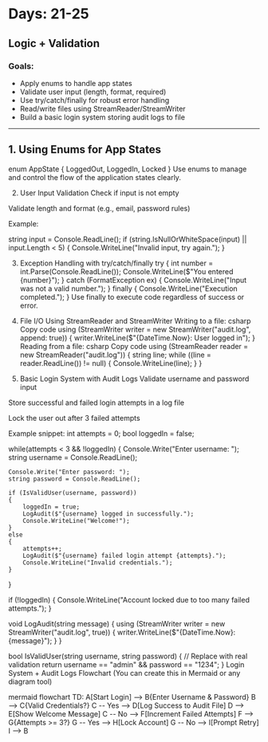 # Days: 21-25  
## Logic + Validation

### Goals:
- Apply enums to handle app states  
- Validate user input (length, format, required)  
- Use try/catch/finally for robust error handling  
- Read/write files using StreamReader/StreamWriter  
- Build a basic login system storing audit logs to file  

---

## 1. Using Enums for App States  

enum AppState
{
    LoggedOut,
    LoggedIn,
    Locked
}
Use enums to manage and control the flow of the application states clearly.


2. User Input Validation
Check if input is not empty

Validate length and format (e.g., email, password rules)

Example:

string input = Console.ReadLine();
if (string.IsNullOrWhiteSpace(input) || input.Length < 5)
{
    Console.WriteLine("Invalid input, try again.");
}


3. Exception Handling with try/catch/finally
try
{
    int number = int.Parse(Console.ReadLine());
    Console.WriteLine($"You entered {number}");
}
catch (FormatException ex)
{
    Console.WriteLine("Input was not a valid number.");
}
finally
{
    Console.WriteLine("Execution completed.");
}
Use finally to execute code regardless of success or error.



4. File I/O Using StreamReader and StreamWriter
Writing to a file:
csharp
Copy code
using (StreamWriter writer = new StreamWriter("audit.log", append: true))
{
    writer.WriteLine($"{DateTime.Now}: User logged in");
}
Reading from a file:
csharp
Copy code
using (StreamReader reader = new StreamReader("audit.log"))
{
    string line;
    while ((line = reader.ReadLine()) != null)
    {
        Console.WriteLine(line);
    }
}


5. Basic Login System with Audit Logs
Validate username and password input

Store successful and failed login attempts in a log file

Lock the user out after 3 failed attempts

Example snippet:
int attempts = 0;
bool loggedIn = false;

while(attempts < 3 && !loggedIn)
{
    Console.Write("Enter username: ");
    string username = Console.ReadLine();

    Console.Write("Enter password: ");
    string password = Console.ReadLine();

    if (IsValidUser(username, password))
    {
        loggedIn = true;
        LogAudit($"{username} logged in successfully.");
        Console.WriteLine("Welcome!");
    }
    else
    {
        attempts++;
        LogAudit($"{username} failed login attempt {attempts}.");
        Console.WriteLine("Invalid credentials.");
    }
}

if (!loggedIn)
{
    Console.WriteLine("Account locked due to too many failed attempts.");
}

void LogAudit(string message)
{
    using (StreamWriter writer = new StreamWriter("audit.log", true))
    {
        writer.WriteLine($"{DateTime.Now}: {message}");
    }
}

bool IsValidUser(string username, string password)
{
    // Replace with real validation
    return username == "admin" && password == "1234";
}
Login System + Audit Logs Flowchart
(You can create this in Mermaid or any diagram tool)


mermaid flowchart TD: 
    A[Start Login] --> B{Enter Username & Password}
    B --> C{Valid Credentials?}
    C -- Yes --> D[Log Success to Audit File]
    D --> E[Show Welcome Message]
    C -- No --> F[Increment Failed Attempts]
    F --> G{Attempts >= 3?}
    G -- Yes --> H[Lock Account]
    G -- No --> I[Prompt Retry]
    I --> B
